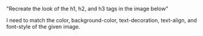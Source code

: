 "Recreate the look of the h1, h2, and h3 tags in the image below"

I need to match the color, background-color, text-decoration, text-align, and font-style of the given image.
